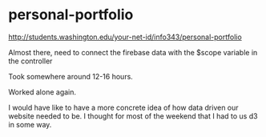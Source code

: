 # personal-portfolio
http://students.washington.edu/your-net-id/info343/personal-portfolio

Almost there, need to connect the firebase data with the $scope variable in the controller

Took somewhere around 12-16 hours.

Worked alone again.

I would have like to have a more concrete idea of how data driven our website needed to be. I thought for most of the weekend that I had to us d3 in some way.